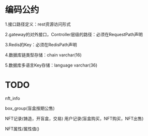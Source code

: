 # 编码公约

1.接口路径定义：rest资源访问形式

2.gateway的对外接口，Controller层级的路径：必须在RequestPath声明

3.Redis的Key：必须在RedisPath声明

4.数据库链类型存储：chain varchar(16)

5.数据库多语言Key存储：language varchar(36)








# TODO
nft_info

box_group(盲盒按期公售)

NFT记录(铸造，开盲盒，交易)
用户记录(盲盒购买，NFT购买，NFT出售)

NFT属性/属性值()